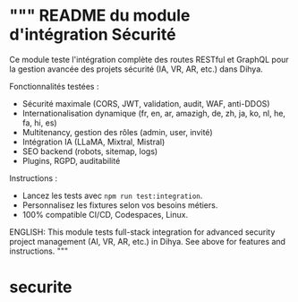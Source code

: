 """
README du module d'intégration Sécurité
======================================

Ce module teste l'intégration complète des routes RESTful et GraphQL pour la gestion avancée des projets sécurité (IA, VR, AR, etc.) dans Dihya.

Fonctionnalités testées :
- Sécurité maximale (CORS, JWT, validation, audit, WAF, anti-DDOS)
- Internationalisation dynamique (fr, en, ar, amazigh, de, zh, ja, ko, nl, he, fa, hi, es)
- Multitenancy, gestion des rôles (admin, user, invité)
- Intégration IA (LLaMA, Mixtral, Mistral)
- SEO backend (robots, sitemap, logs)
- Plugins, RGPD, auditabilité

Instructions :
- Lancez les tests avec `npm run test:integration`.
- Personnalisez les fixtures selon vos besoins métiers.
- 100% compatible CI/CD, Codespaces, Linux.

ENGLISH:
This module tests full-stack integration for advanced security project management (AI, VR, AR, etc.) in Dihya. See above for features and instructions.
"""

# securite
